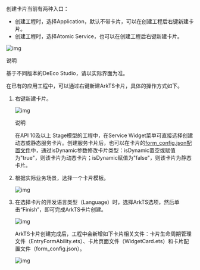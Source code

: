 创建卡片当前有两种入口：

- 创建工程时，选择Application，默认不带卡片，可以在创建工程后右键新建卡片。
- 创建工程时，选择Atomic Service，也可以在创建工程后右键新建卡片。

![img](https://luckly007.oss-cn-beijing.aliyuncs.com/uPic/0000000000011111111.20241101135015.57632678740131194975711668633373:50001231000000:2800:D665641B4E39EFAA86677577D7638E4127C5C7A23C2A905B35156307797DC557.png)

说明

基于不同版本的DeEco Studio，请以实际界面为准。

在已有的应用工程中，可以通过右键新建ArkTS卡片，具体的操作方式如下。

1. 右键新建卡片。

   ![img](https://luckly007.oss-cn-beijing.aliyuncs.com/uPic/0000000000011111111.20241101135015.46715510695796839221291595219815:50001231000000:2800:8B739F1CEEF68B0BEE42E0F516B42E9C8411EA24246A38C9918177D723BE9E93.png)

   说明

   在API 10及以上 Stage模型的工程中，在Service Widget菜单可直接选择创建动态或静态服务卡片。创建服务卡片后，也可以在卡片的[form_config.json配置文件](https://developer.huawei.com/consumer/cn/doc/harmonyos-guides-V5/arkts-ui-widget-configuration-V5)中，通过isDynamic参数修改卡片类型：isDynamic置空或赋值为"true"，则该卡片为动态卡片；isDynamic赋值为"false"，则该卡片为静态卡片。

2. 根据实际业务场景，选择一个卡片模板。

   ![img](https://luckly007.oss-cn-beijing.aliyuncs.com/uPic/0000000000011111111.20241101135016.99456656765217936884296878582235:50001231000000:2800:96B1D02133972A500F48B555D0939CD415B0866081EFC36807C277284C127E72.png)

3. 在选择卡片的开发语言类型（Language）时，选择ArkTS选项，然后单击“Finish”，即可完成ArkTS卡片创建。

   ![img](https://luckly007.oss-cn-beijing.aliyuncs.com/uPic/0000000000011111111.20241101135016.47019263459043843857373074880265:50001231000000:2800:C310857BDAD53909BE01AB5A66B0086C98A983CF3AAE29C0A6109C4A2662F38C.png)

   ArkTS卡片创建完成后，工程中会新增如下卡片相关文件：卡片生命周期管理文件（EntryFormAbility.ets）、卡片页面文件（WidgetCard.ets）和卡片配置文件（form_config.json）。

   ![img](https://luckly007.oss-cn-beijing.aliyuncs.com/uPic/0000000000011111111.20241101135016.71968368359743986584331026716103:50001231000000:2800:288E595986960609FD13E0F1E2225085AFA33AFDED41A74AA3FD4725D4EFC5F4.png)